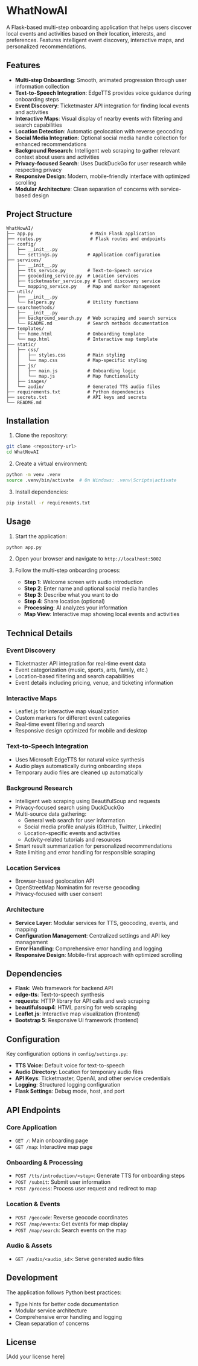 # WhatNowAI

A Flask-based multi-step onboarding application that helps users discover local events and activities based on their location, interests, and preferences. Features intelligent event discovery, interactive maps, and personalized recommendations.

## Features

- **Multi-step Onboarding**: Smooth, animated progression through user information collection
- **Text-to-Speech Integration**: EdgeTTS provides voice guidance during onboarding steps
- **Event Discovery**: Ticketmaster API integration for finding local events and activities
- **Interactive Maps**: Visual display of nearby events with filtering and search capabilities
- **Location Detection**: Automatic geolocation with reverse geocoding
- **Social Media Integration**: Optional social media handle collection for enhanced recommendations
- **Background Research**: Intelligent web scraping to gather relevant context about users and activities
- **Privacy-focused Search**: Uses DuckDuckGo for user research while respecting privacy
- **Responsive Design**: Modern, mobile-friendly interface with optimized scrolling
- **Modular Architecture**: Clean separation of concerns with service-based design

## Project Structure

```
WhatNowAI/
├── app.py                     # Main Flask application
├── routes.py                  # Flask routes and endpoints
├── config/
│   ├── __init__.py
│   └── settings.py           # Application configuration
├── services/
│   ├── __init__.py
│   ├── tts_service.py        # Text-to-Speech service
│   ├── geocoding_service.py  # Location services
│   ├── ticketmaster_service.py # Event discovery service
│   └── mapping_service.py    # Map and marker management
├── utils/
│   ├── __init__.py
│   └── helpers.py            # Utility functions
├── searchmethods/
│   ├── __init__.py
│   ├── background_search.py  # Web scraping and search service
│   └── README.md             # Search methods documentation
├── templates/
│   ├── home.html             # Onboarding template
│   └── map.html              # Interactive map template
├── static/
│   ├── css/
│   │   ├── styles.css        # Main styling
│   │   └── map.css           # Map-specific styling
│   ├── js/
│   │   ├── main.js           # Onboarding logic
│   │   └── map.js            # Map functionality
│   ├── images/
│   └── audio/                # Generated TTS audio files
├── requirements.txt          # Python dependencies
├── secrets.txt               # API keys and secrets
└── README.md
```

## Installation

1. Clone the repository:
```bash
git clone <repository-url>
cd WhatNowAI
```

2. Create a virtual environment:
```bash
python -m venv .venv
source .venv/bin/activate  # On Windows: .venv\Scripts\activate
```

3. Install dependencies:
```bash
pip install -r requirements.txt
```

## Usage

1. Start the application:
```bash
python app.py
```

2. Open your browser and navigate to `http://localhost:5002`

3. Follow the multi-step onboarding process:
   - **Step 1**: Welcome screen with audio introduction
   - **Step 2**: Enter name and optional social media handles
   - **Step 3**: Describe what you want to do
   - **Step 4**: Share location (optional)
   - **Processing**: AI analyzes your information
   - **Map View**: Interactive map showing local events and activities

## Technical Details

### Event Discovery
- Ticketmaster API integration for real-time event data
- Event categorization (music, sports, arts, family, etc.)
- Location-based filtering and search capabilities
- Event details including pricing, venue, and ticketing information

### Interactive Maps
- Leaflet.js for interactive map visualization
- Custom markers for different event categories
- Real-time event filtering and search
- Responsive design optimized for mobile and desktop

### Text-to-Speech Integration
- Uses Microsoft EdgeTTS for natural voice synthesis
- Audio plays automatically during onboarding steps
- Temporary audio files are cleaned up automatically

### Background Research
- Intelligent web scraping using BeautifulSoup and requests
- Privacy-focused search using DuckDuckGo
- Multi-source data gathering:
  - General web search for user information
  - Social media profile analysis (GitHub, Twitter, LinkedIn)
  - Location-specific events and activities
  - Activity-related tutorials and resources
- Smart result summarization for personalized recommendations
- Rate limiting and error handling for responsible scraping

### Location Services
- Browser-based geolocation API
- OpenStreetMap Nominatim for reverse geocoding
- Privacy-focused with user consent

### Architecture
- **Service Layer**: Modular services for TTS, geocoding, events, and mapping
- **Configuration Management**: Centralized settings and API key management
- **Error Handling**: Comprehensive error handling and logging
- **Responsive Design**: Mobile-first approach with optimized scrolling

## Dependencies

- **Flask**: Web framework for backend API
- **edge-tts**: Text-to-speech synthesis
- **requests**: HTTP library for API calls and web scraping
- **beautifulsoup4**: HTML parsing for web scraping
- **Leaflet.js**: Interactive map visualization (frontend)
- **Bootstrap 5**: Responsive UI framework (frontend)

## Configuration

Key configuration options in `config/settings.py`:
- **TTS Voice**: Default voice for text-to-speech
- **Audio Directory**: Location for temporary audio files
- **API Keys**: Ticketmaster, OpenAI, and other service credentials
- **Logging**: Structured logging configuration
- **Flask Settings**: Debug mode, host, and port

## API Endpoints

### Core Application
- `GET /`: Main onboarding page
- `GET /map`: Interactive map page

### Onboarding & Processing
- `POST /tts/introduction/<step>`: Generate TTS for onboarding steps
- `POST /submit`: Submit user information
- `POST /process`: Process user request and redirect to map

### Location & Events
- `POST /geocode`: Reverse geocode coordinates
- `POST /map/events`: Get events for map display
- `POST /map/search`: Search events on the map

### Audio & Assets
- `GET /audio/<audio_id>`: Serve generated audio files

## Development

The application follows Python best practices:
- Type hints for better code documentation
- Modular service architecture
- Comprehensive error handling and logging
- Clean separation of concerns

## License

[Add your license here]